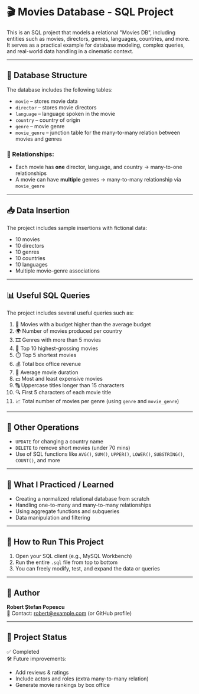 # 🎬 Movies Database - SQL Project

This is an SQL project that models a relational "Movies DB", including entities such as movies, directors, genres, languages, countries, and more. It serves as a practical example for database modeling, complex queries, and real-world data handling in a cinematic context.

---

## 📁 Database Structure

The database includes the following tables:

- `movie` – stores movie data
- `director` – stores movie directors
- `language` – language spoken in the movie
- `country` – country of origin
- `genre` – movie genre
- `movie_genre` – junction table for the many-to-many relation between movies and genres

### 🔗 Relationships:
- Each movie has **one** director, language, and country → many-to-one relationships
- A movie can have **multiple** genres → many-to-many relationship via `movie_genre`

---

## 📥 Data Insertion

The project includes sample insertions with fictional data:

- 10 movies
- 10 directors
- 10 genres
- 10 countries
- 10 languages
- Multiple movie–genre associations

---

## 📊 Useful SQL Queries

The project includes several useful queries such as:

1. 🎯 Movies with a budget higher than the average budget
2. 🌍 Number of movies produced per country
3. 🎞️ Genres with more than 5 movies
4. 💸 Top 10 highest-grossing movies
5. ⏱️ Top 5 shortest movies
6. 💰 Total box office revenue
7. 📏 Average movie duration
8. 💵 Most and least expensive movies
9. 🔠 Uppercase titles longer than 15 characters
10. 🔍 First 5 characters of each movie title
11. 📈 Total number of movies per genre (using `genre` and `movie_genre`)

---

## 🔧 Other Operations

- `UPDATE` for changing a country name
- `DELETE` to remove short movies (under 70 mins)
- Use of SQL functions like `AVG()`, `SUM()`, `UPPER()`, `LOWER()`, `SUBSTRING()`, `COUNT()`, and more

---

## 🧠 What I Practiced / Learned

- Creating a normalized relational database from scratch
- Handling one-to-many and many-to-many relationships
- Using aggregate functions and subqueries
- Data manipulation and filtering

---

## 🚀 How to Run This Project

1. Open your SQL client (e.g., MySQL Workbench)
2. Run the entire `.sql` file from top to bottom
3. You can freely modify, test, and expand the data or queries

---

## 👤 Author

**Robert Ștefan Popescu**  
📧 Contact: robert@example.com (or GitHub profile)

---

## 🏁 Project Status

✅ Completed  
🛠️ Future improvements:
- Add reviews & ratings
- Include actors and roles (extra many-to-many relation)
- Generate movie rankings by box office

